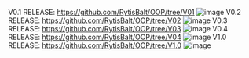 V0.1 RELEASE:
https://github.com/RytisBalt/OOP/tree/V01
![image](https://user-images.githubusercontent.com/31890930/201346650-4a343c21-73f9-4e88-9833-7f121423282f.png)
V0.2 RELEASE:
https://github.com/RytisBalt/OOP/tree/V02
![image](https://user-images.githubusercontent.com/31890930/201346865-a2435f9c-fc08-4fdc-9d8b-27c7ed621240.png)
V0.3 RELEASE:
https://github.com/RytisBalt/OOP/tree/V03
![image](https://user-images.githubusercontent.com/31890930/201347120-e961b743-2485-4f54-ac90-11660efeebdd.png)
V0.4 RELEASE:
https://github.com/RytisBalt/OOP/tree/V04
![image](https://user-images.githubusercontent.com/31890930/201347308-d90e7ef7-2ef1-4f74-a142-29afff8e05a6.png)
V1.0 RELEASE:
https://github.com/RytisBalt/OOP/tree/V1.0
![image](https://user-images.githubusercontent.com/31890930/201347480-b61e891a-0644-4d05-bf1b-12b92299c843.png)


